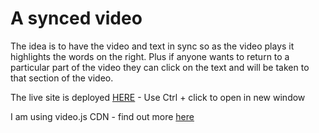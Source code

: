 # A synced video

The idea is to have the video and text in sync so as the video plays it highlights the words on the right. Plus if anyone wants to return to a particular part of the video they can click on the text and will be taken to that section of the video.

The live site is deployed [HERE](https://todiane.github.io/sync-video/) - Use Ctrl + click to open in new window

I am using video.js CDN - find out more [here](https://videojs.com/getting-started)
